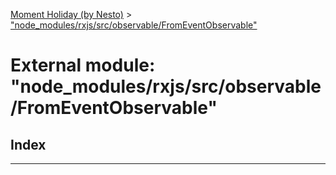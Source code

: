 [Moment Holiday (by Nesto)](../README.md) > ["node_modules/rxjs/src/observable/FromEventObservable"](../modules/_node_modules_rxjs_src_observable_fromeventobservable_.md)

# External module: "node_modules/rxjs/src/observable/FromEventObservable"

## Index

---


